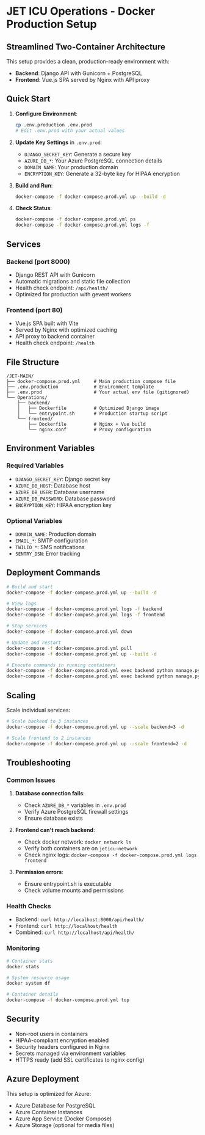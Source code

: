 # JET ICU Operations - Docker Production Setup

## Streamlined Two-Container Architecture

This setup provides a clean, production-ready environment with:
- **Backend**: Django API with Gunicorn + PostgreSQL
- **Frontend**: Vue.js SPA served by Nginx with API proxy

## Quick Start

1. **Configure Environment**:
   ```bash
   cp .env.production .env.prod
   # Edit .env.prod with your actual values
   ```

2. **Update Key Settings** in `.env.prod`:
   - `DJANGO_SECRET_KEY`: Generate a secure key
   - `AZURE_DB_*`: Your Azure PostgreSQL connection details
   - `DOMAIN_NAME`: Your production domain
   - `ENCRYPTION_KEY`: Generate a 32-byte key for HIPAA encryption

3. **Build and Run**:
   ```bash
   docker-compose -f docker-compose.prod.yml up --build -d
   ```

4. **Check Status**:
   ```bash
   docker-compose -f docker-compose.prod.yml ps
   docker-compose -f docker-compose.prod.yml logs -f
   ```

## Services

### Backend (port 8000)
- Django REST API with Gunicorn
- Automatic migrations and static file collection
- Health check endpoint: `/api/health/`
- Optimized for production with gevent workers

### Frontend (port 80)
- Vue.js SPA built with Vite
- Served by Nginx with optimized caching
- API proxy to backend container
- Health check endpoint: `/health`

## File Structure

```
/JET-MAIN/
├── docker-compose.prod.yml     # Main production compose file
├── .env.production             # Environment template
├── .env.prod                   # Your actual env file (gitignored)
└── Operations/
    ├── backend/
    │   ├── Dockerfile          # Optimized Django image
    │   └── entrypoint.sh       # Production startup script
    └── frontend/
        ├── Dockerfile          # Nginx + Vue build
        └── nginx.conf          # Proxy configuration
```

## Environment Variables

### Required Variables
- `DJANGO_SECRET_KEY`: Django secret key
- `AZURE_DB_HOST`: Database host
- `AZURE_DB_USER`: Database username
- `AZURE_DB_PASSWORD`: Database password
- `ENCRYPTION_KEY`: HIPAA encryption key

### Optional Variables
- `DOMAIN_NAME`: Production domain
- `EMAIL_*`: SMTP configuration
- `TWILIO_*`: SMS notifications
- `SENTRY_DSN`: Error tracking

## Deployment Commands

```bash
# Build and start
docker-compose -f docker-compose.prod.yml up --build -d

# View logs
docker-compose -f docker-compose.prod.yml logs -f backend
docker-compose -f docker-compose.prod.yml logs -f frontend

# Stop services
docker-compose -f docker-compose.prod.yml down

# Update and restart
docker-compose -f docker-compose.prod.yml pull
docker-compose -f docker-compose.prod.yml up --build -d

# Execute commands in running containers
docker-compose -f docker-compose.prod.yml exec backend python manage.py shell
docker-compose -f docker-compose.prod.yml exec backend python manage.py createsuperuser
```

## Scaling

Scale individual services:
```bash
# Scale backend to 3 instances
docker-compose -f docker-compose.prod.yml up --scale backend=3 -d

# Scale frontend to 2 instances
docker-compose -f docker-compose.prod.yml up --scale frontend=2 -d
```

## Troubleshooting

### Common Issues

1. **Database connection fails**:
   - Check `AZURE_DB_*` variables in `.env.prod`
   - Verify Azure PostgreSQL firewall settings
   - Ensure database exists

2. **Frontend can't reach backend**:
   - Check docker network: `docker network ls`
   - Verify both containers are on `jeticu-network`
   - Check nginx logs: `docker-compose -f docker-compose.prod.yml logs frontend`

3. **Permission errors**:
   - Ensure entrypoint.sh is executable
   - Check volume mounts and permissions

### Health Checks

- Backend: `curl http://localhost:8000/api/health/`
- Frontend: `curl http://localhost/health`
- Combined: `curl http://localhost/api/health/`

### Monitoring

```bash
# Container stats
docker stats

# System resource usage
docker system df

# Container details
docker-compose -f docker-compose.prod.yml top
```

## Security

- Non-root users in containers
- HIPAA-compliant encryption enabled
- Security headers configured in Nginx
- Secrets managed via environment variables
- HTTPS ready (add SSL certificates to nginx config)

## Azure Deployment

This setup is optimized for Azure:
- Azure Database for PostgreSQL
- Azure Container Instances
- Azure App Service (Docker Compose)
- Azure Storage (optional for media files)
